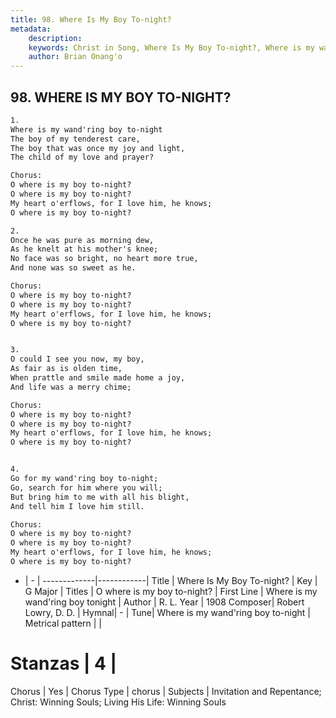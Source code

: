 ```yaml
---
title: 98. Where Is My Boy To-night?
metadata:
    description: 
    keywords: Christ in Song, Where Is My Boy To-night?, Where is my wand&#039;ring boy tonight, O where is my boy to-night?
    author: Brian Onang'o
---
```



## 98. WHERE IS MY BOY TO-NIGHT?

```txt
1.
Where is my wand'ring boy to-night
The boy of my tenderest care,
The boy that was once my joy and light,
The child of my love and prayer?

Chorus:
O where is my boy to-night?
O where is my boy to-night?
My heart o'erflows, for I love him, he knows;
O where is my boy to-night?

2.
Once he was pure as morning dew,
As he knelt at his mother's knee;
No face was so bright, no heart more true,
And none was so sweet as he. 

Chorus:
O where is my boy to-night?
O where is my boy to-night?
My heart o'erflows, for I love him, he knows;
O where is my boy to-night?


3.
O could I see you now, my boy,
As fair as is olden time,
When prattle and smile made home a joy,
And life was a merry chime; 

Chorus:
O where is my boy to-night?
O where is my boy to-night?
My heart o'erflows, for I love him, he knows;
O where is my boy to-night?


4.
Go for my wand'ring boy to-night;
Go, search for him where you will;
But bring him to me with all his blight,
And tell him I love him still. 

Chorus:
O where is my boy to-night?
O where is my boy to-night?
My heart o'erflows, for I love him, he knows;
O where is my boy to-night?

```

- |   -  |
-------------|------------|
Title | Where Is My Boy To-night? |
Key | G Major |
Titles | O where is my boy to-night? |
First Line | Where is my wand&#039;ring boy tonight |
Author | R. L.
Year | 1908
Composer| Robert Lowry, D. D.  |
Hymnal|  - |
Tune| Where is my wand&#039;ring boy to-night |
Metrical pattern | |
# Stanzas | 4 |
Chorus | Yes |
Chorus Type | chorus |
Subjects | Invitation and Repentance; Christ: Winning Souls; Living His Life: Winning Souls<span id='more_topics' style='display:none'>; Special Selections: Solos |
Texts |  |
Print Texts | 
Scripture Song |  |
  
